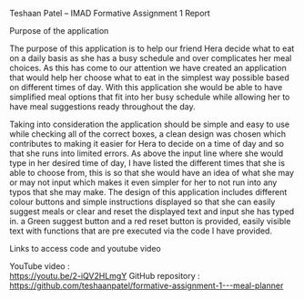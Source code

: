 Teshaan Patel – IMAD Formative Assignment 1 Report

Purpose of the application

The purpose of this application is to help our friend Hera decide what to eat on a daily basis as she has a busy schedule and over complicates her meal choices.
As this has come to our attention we have created an application that would help her choose what to eat in the simplest way possible based on different times of day.
With this application she would be able to have simplified meal options that fit into her busy schedule while allowing her to have meal suggestions ready throughout the day.

Taking into consideration the application should be simple and easy to use while checking all of the correct boxes,
a clean design was chosen which contributes to making it easier for Hera to decide on a time of day and so that she runs into limited errors. 
As above the input line where she would type in her desired time of day, I have listed the different times that she is able to choose from, 
this is so that she would have an idea of what she may or may not input which makes it even simpler for her to not run into any typos that she may make.
The design of this application includes different colour buttons and simple instructions displayed so that she can easily suggest meals or clear and reset the displayed text 
and input she has typed in. a Green suggest button and a red reset button is provided, easily visible text with functions that are pre executed via the code I have provided.

Links to access code and youtube video

YouTube video :   
 https://youtu.be/2-iQV2HLmgY
GitHub repository :  
https://github.com/teshaanpatel/formative-assignment-1---meal-planner


